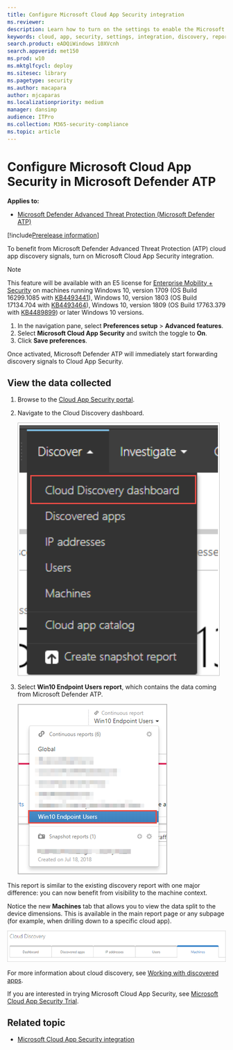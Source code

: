 ```yaml
---
title: Configure Microsoft Cloud App Security integration 
ms.reviewer: 
description: Learn how to turn on the settings to enable the Microsoft Defender ATP integration with Microsoft Cloud App Security.
keywords: cloud, app, security, settings, integration, discovery, report
search.product: eADQiWindows 10XVcnh
search.appverid: met150
ms.prod: w10
ms.mktglfcycl: deploy
ms.sitesec: library
ms.pagetype: security
ms.author: macapara
author: mjcaparas
ms.localizationpriority: medium
manager: dansimp
audience: ITPro
ms.collection: M365-security-compliance 
ms.topic: article
---
```


# Configure Microsoft Cloud App Security in Microsoft Defender ATP

**Applies to:**

- [Microsoft Defender Advanced Threat Protection (Microsoft Defender ATP)](https://go.microsoft.com/fwlink/p/?linkid=2069559)

[!include[Prerelease information](../../includes/prerelease.md)]

To benefit from Microsoft Defender Advanced Threat Protection (ATP) cloud app discovery signals, turn on Microsoft Cloud App Security integration.

>[!NOTE]
>This feature will be available with an E5 license for [Enterprise Mobility + Security](https://www.microsoft.com/cloud-platform/enterprise-mobility-security) on machines running Windows 10, version 1709 (OS Build 16299.1085 with [KB4493441](https://support.microsoft.com/help/4493441)), Windows 10, version 1803 (OS Build 17134.704 with [KB4493464](https://support.microsoft.com/help/4493464)), Windows 10, version 1809 (OS Build 17763.379 with [KB4489899](https://support.microsoft.com/help/4489899)) or later Windows 10 versions.

1. In the navigation pane, select **Preferences setup** > **Advanced features**.
2. Select **Microsoft Cloud App Security** and switch the toggle to **On**.
3. Click **Save preferences**.

Once activated, Microsoft Defender ATP will immediately start forwarding discovery signals to Cloud App Security.

## View the data collected

1. Browse to the [Cloud App Security portal](https://portal.cloudappsecurity.com).

2. Navigate to the Cloud Discovery dashboard.

    ![Image of menu to cloud discovery dashboard](images/atp-cloud-discovery-dashboard-menu.png)

3. Select **Win10 Endpoint Users report**, which contains the data coming from Microsoft Defender ATP.

    ![Win10 endpoint users](./images/win10-endpoint-users.png)

This report is similar to the existing discovery report with one major difference: you can now benefit from visibility to the machine context.

Notice the new **Machines** tab that allows you to view the data split to the device dimensions. This is available in the main report page or any subpage (for example, when drilling down to a specific cloud app).

![Cloud discovery](./images/cloud-discovery.png)


For more information about cloud discovery, see [Working with discovered apps](https://docs.microsoft.com/cloud-app-security/discovered-apps).

If you are interested in trying Microsoft Cloud App Security, see [Microsoft Cloud App Security Trial](https://signup.microsoft.com/Signup?OfferId=757c4c34-d589-46e4-9579-120bba5c92ed&ali=1).

## Related topic
- [Microsoft Cloud App Security integration](microsoft-cloud-app-security-integration.md)
